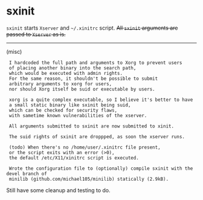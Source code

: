 # sxinit


`sxinit` starts `Xserver` and `~/.xinitrc` script. 
~~All `sxinit` arguments are passed to `Xserver` as is.~~


----

(misc)

	 I hardcoded the full path and arguments to Xorg to prevent users 
	 of placing another binary into the search path,
	 which would be executed with admin rights.
	 For the same reason, it shouldn't be possible to submit 
	 arbitrary arguments to xorg for users,
	 nor should Xorg itself be suid or executable by users.
	
	 xorg is a quite complex executable, so I believe it's better to have 
	 a small static binary like sxinit being suid,
	 which can be checked for security flaws,
	 with sametime known vulnerabilities of the xserver.
	
	 All arguments submitted to sxinit are now submitted to xinit.
	
	 The suid rights of sxinit are droppped, as soon the xserver runs.
	
	 (todo) When there's no /home/user/.xinitrc file present,
	 or the script exits with an error (>0), 
	 the default /etc/X11/xinitrc script is executed.
	
	 Wrote the configuration file to (optionally) compile sxinit with the devel branch of 
	 minilib (github.com/michael105/minilib) statically (2.9kB).


Still have some cleanup and testing to do.
